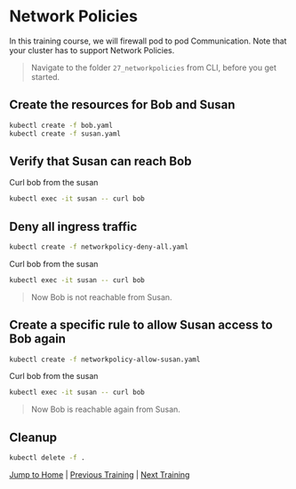 # Network Policies

In this training course, we will firewall pod to pod Communication. Note that your cluster has to support Network Policies.

>Navigate to the folder `27_networkpolicies` from CLI, before you get started. 

## Create the resources for Bob and Susan

```bash
kubectl create -f bob.yaml
kubectl create -f susan.yaml
```

## Verify that Susan can reach Bob

Curl bob from the susan
```bash
kubectl exec -it susan -- curl bob
```

## Deny all ingress traffic

```bash
kubectl create -f networkpolicy-deny-all.yaml
```

Curl bob from the susan
```bash
kubectl exec -it susan -- curl bob
```
>Now Bob is not reachable from Susan.

## Create a specific rule to allow Susan access to Bob again

```bash
kubectl create -f networkpolicy-allow-susan.yaml
```

Curl bob from the susan
```bash
kubectl exec -it susan -- curl bob
```
>Now Bob is reachable again from Susan.

## Cleanup

```bash
kubectl delete -f .
```

[Jump to Home](../README.md) | [Previous Training](../26_authorization/README.md) | [Next Training](../28_helm/README.md)
